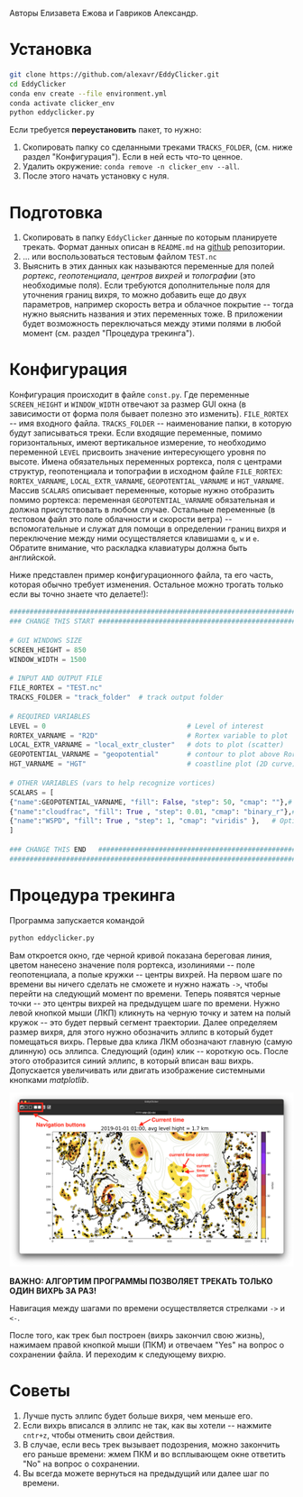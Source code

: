 Авторы Елизавета Ежова и Гавриков Александр.
# Установка

```bash
git clone https://github.com/alexavr/EddyClicker.git
cd EddyClicker
conda env create --file environment.yml
conda activate clicker_env
python eddyclicker.py
```

Если требуется **переустановить** пакет, то нужно: 
1. Скопировать папку со сделанными треками `TRACKS_FOLDER`, (см. ниже раздел "Конфигурация"). Если в ней есть что-то ценное.   
2. Удалить окружение: `conda remove -n clicker_env --all`.
3. После этого начать установку с нуля.
# Подготовка 

1. Скопировать в папку `EddyClicker` данные по которым планируете трекать. Формат данных описан в `README.md` на [github](https://github.com/alexavr/EddyClicker.git) репозитории.
2. ... или воспользоваться тестовым файлом `TEST.nc`
3. Выяснить в этих данных как называются переменные для полей *рортекс*, *геопотенциала*, *центров вихрей* и *топографии* (это необходимые поля). Если требуются дополнительные поля для уточнения границ вихря, то можно добавить еще до двух параметров, например скорость ветра и облачное покрытие -- тогда нужно выяснить названия и этих переменных тоже.  В приложении будет возможность переключаться между этими полями в любой момент (см. раздел "Процедура трекинга").

# Конфигурация
Конфигурация происходит в файле `const.py`.  Где переменные `SCREEN_HEIGHT` и `WINDOW_WIDTH` отвечают за размер GUI окна (в зависимости от форма поля бывает полезно это изменить). `FILE_RORTEX` -- имя входного файла. `TRACKS_FOLDER` -- наименование папки, в которую будут записываться треки. Если входящие переменные, помимо горизонтальных, имеют вертикальное измерение, то необходимо переменной  `LEVEL` присвоить значение интересующего уровня по высоте. Имена обязательных переменных рортекса, поля с центрами структур, геопотенциала и топографии в исходном файле `FILE_RORTEX`:  `RORTEX_VARNAME`, `LOCAL_EXTR_VARNAME`, `GEOPOTENTIAL_VARNAME` и `HGT_VARNAME`.  Массив `SCALARS` описывает переменные, которые нужно отобразить помимо рортекса: переменная  `GEOPOTENTIAL_VARNAME` обязательная и должна присутствовать в любом случае. Остальные переменные (в тестовом файл это поле облачности и скорости ветра) -- вспомогательные и служат для помощи в определении границ вихря и переключение между ними осуществляется клавишами `q`, `w` и `e`. Обратите внимание, что раскладка клавиатуры должна быть английской. 

Ниже представлен пример конфигурационного файла, та его часть, которая обычно требует изменения. Остальное можно трогать только если вы точно знаете что делаете!):
```python
###############################################################################
### CHANGE THIS START #########################################################

# GUI WINDOWS SIZE
SCREEN_HEIGHT = 850
WINDOW_WIDTH = 1500

# INPUT AND OUTPUT FILE 
FILE_RORTEX = "TEST.nc"  
TRACKS_FOLDER = "track_folder"  # track output folder

# REQUIRED VARIABLES
LEVEL = 0  									# Level of interest
RORTEX_VARNAME = "R2D" 						# Rortex variable to plot
LOCAL_EXTR_VARNAME = "local_extr_cluster"  	# dots to plot (scatter)
GEOPOTENTIAL_VARNAME = "geopotential"  		# contour to plot above Rortex field
HGT_VARNAME = "HGT" 						# coastline plot (2D curve)

# OTHER VARIABLES (vars to help recognize vortices)
SCALARS = [
{"name":GEOPOTENTIAL_VARNAME, "fill": False, "step": 50, "cmap": ""},# REQUIRED, Key Q
{"name":"cloudfrac", "fill": True , "step": 0.01, "cmap": "binary_r"},# Optional, Key W
{"name":"WSPD", "fill": True , "step": 1, "cmap": "viridis" },   # Optional, Key E
]

### CHANGE THIS END   #########################################################
###############################################################################
```
# Процедура трекинга

Программа запускается командой 
```bash
python eddyclicker.py
```
Вам откроется окно, где черной кривой показана береговая линия, цветом нанесено значение поля рортекса, изолиниями -- поле геопотенциала, а полые кружки -- центры вихрей. На первом шаге по времени вы ничего сделать не сможете и нужно нажать `->`, чтобы перейти на следующий момент по времени. Теперь появятся черные точки -- это центры вихрей на предыдущем шаге по времени. Нужно левой кнопкой мыши (ЛКП) кликнуть на черную точку и затем на полый кружок -- это будет первый сегмент траектории. Далее определяем размер вихря, для этого нужно обозначить эллипс в который будет помещаться вихрь. Первые два клика ЛКМ обозначают главную (самую длинную) ось эллипса. Следующий (один) клик -- короткую ось. После этого отобразится синий эллипс, в который вписан ваш вихрь. Допускается увеличивать или двигать изображение системными кнопками *matplotlib*.

![Window screenshot](./1.png)

**ВАЖНО: АЛГОРТИМ ПРОГРАММЫ ПОЗВОЛЯЕТ ТРЕКАТЬ ТОЛЬКО ОДИН ВИХРЬ ЗА РАЗ!** 

Навигация между шагами по времени осуществляется стрелками `->` и `<-`.

После того, как трек был построен (вихрь закончил свою жизнь), нажимаем правой кнопкой мыши (ПКМ) и отвечаем "Yes" на вопрос о сохранении файла. И переходим к следующему вихрю. 

# Советы

1.  Лучше пусть эллипс будет больше вихря, чем меньше его.
2. Если вихрь вписался в эллипс не так, как вы хотели -- нажмите `cntr+z`, чтобы отменить свои действия.
3. В случае, если весь трек вызывает подозрения, можно закончить его раньше времени: жмем ПКМ и во всплывающем окне ответить "No" на вопрос о сохранении. 
4. Вы всегда можете вернуться на предыдущий или далее шаг по времени.
